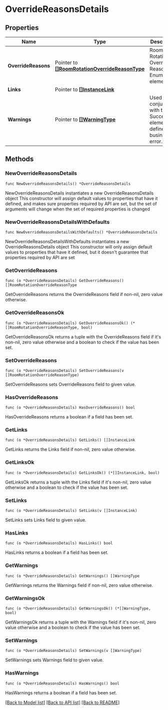# OverrideReasonsDetails

## Properties

Name | Type | Description | Notes
------------ | ------------- | ------------- | -------------
**OverrideReasons** | Pointer to [**[]RoomRotationOverrideReasonType**](RoomRotationOverrideReasonType.md) | Room Rotation Override Reason Enumeration element. | [optional] 
**Links** | Pointer to [**[]InstanceLink**](InstanceLink.md) |  | [optional] 
**Warnings** | Pointer to [**[]WarningType**](WarningType.md) | Used in conjunction with the Success element to define a business error. | [optional] 

## Methods

### NewOverrideReasonsDetails

`func NewOverrideReasonsDetails() *OverrideReasonsDetails`

NewOverrideReasonsDetails instantiates a new OverrideReasonsDetails object
This constructor will assign default values to properties that have it defined,
and makes sure properties required by API are set, but the set of arguments
will change when the set of required properties is changed

### NewOverrideReasonsDetailsWithDefaults

`func NewOverrideReasonsDetailsWithDefaults() *OverrideReasonsDetails`

NewOverrideReasonsDetailsWithDefaults instantiates a new OverrideReasonsDetails object
This constructor will only assign default values to properties that have it defined,
but it doesn't guarantee that properties required by API are set

### GetOverrideReasons

`func (o *OverrideReasonsDetails) GetOverrideReasons() []RoomRotationOverrideReasonType`

GetOverrideReasons returns the OverrideReasons field if non-nil, zero value otherwise.

### GetOverrideReasonsOk

`func (o *OverrideReasonsDetails) GetOverrideReasonsOk() (*[]RoomRotationOverrideReasonType, bool)`

GetOverrideReasonsOk returns a tuple with the OverrideReasons field if it's non-nil, zero value otherwise
and a boolean to check if the value has been set.

### SetOverrideReasons

`func (o *OverrideReasonsDetails) SetOverrideReasons(v []RoomRotationOverrideReasonType)`

SetOverrideReasons sets OverrideReasons field to given value.

### HasOverrideReasons

`func (o *OverrideReasonsDetails) HasOverrideReasons() bool`

HasOverrideReasons returns a boolean if a field has been set.

### GetLinks

`func (o *OverrideReasonsDetails) GetLinks() []InstanceLink`

GetLinks returns the Links field if non-nil, zero value otherwise.

### GetLinksOk

`func (o *OverrideReasonsDetails) GetLinksOk() (*[]InstanceLink, bool)`

GetLinksOk returns a tuple with the Links field if it's non-nil, zero value otherwise
and a boolean to check if the value has been set.

### SetLinks

`func (o *OverrideReasonsDetails) SetLinks(v []InstanceLink)`

SetLinks sets Links field to given value.

### HasLinks

`func (o *OverrideReasonsDetails) HasLinks() bool`

HasLinks returns a boolean if a field has been set.

### GetWarnings

`func (o *OverrideReasonsDetails) GetWarnings() []WarningType`

GetWarnings returns the Warnings field if non-nil, zero value otherwise.

### GetWarningsOk

`func (o *OverrideReasonsDetails) GetWarningsOk() (*[]WarningType, bool)`

GetWarningsOk returns a tuple with the Warnings field if it's non-nil, zero value otherwise
and a boolean to check if the value has been set.

### SetWarnings

`func (o *OverrideReasonsDetails) SetWarnings(v []WarningType)`

SetWarnings sets Warnings field to given value.

### HasWarnings

`func (o *OverrideReasonsDetails) HasWarnings() bool`

HasWarnings returns a boolean if a field has been set.


[[Back to Model list]](../README.md#documentation-for-models) [[Back to API list]](../README.md#documentation-for-api-endpoints) [[Back to README]](../README.md)


